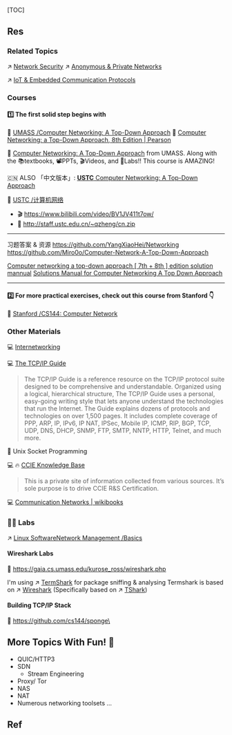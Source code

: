 
[TOC]



## Res
### Related Topics
↗ [Network Security](../../CyberSecurity/Network%20Security/Network%20Security.md)
↗ [Anonymous & Private Networks](../../CyberSecurity/Network%20Security/Anonymous%20&%20Private%20Networks/Anonymous%20&%20Private%20Networks.md)

↗ [IoT & Embedded Communication Protocols](../../Embedded%20&%20Internet%20of%20Things/IoT%20Networkings%20&%20Communications/IoT%20&%20Embedded%20Communication%20Protocols/IoT%20&%20Embedded%20Communication%20Protocols.md)

### Courses
#### 1️⃣ The first solid step begins with
🏫 [UMASS /Computer Networking: A Top-Down Approach](../../🏠%20Assets/Universities/UMASS/Computer%20Networking:%20A%20Top-Down%20Approach/Computer%20Networking:%20A%20Top-Down%20Approach.md)
📖 [Computer Networking: a Top-Down Approach, 8th Edition | Pearson](https://media.pearsoncmg.com/ph/esm/ecs_kurose_compnetwork_8/cw/)


🎉 [Computer Networking: A Top-Down Approach](https://gaia.cs.umass.edu/kurose_ross/index.php) from UMASS. Along with the 📚textbooks, 📽PPTs, 🎬Videos, and 🥽Labs!! 
This course is AMAZING!


🇨🇳 ALSO 「中文版本」: [**USTC** Computer Networking: A Top-Down Approach](http://staff.ustc.edu.cn/~qzheng/teaching.html)

🏫 [USTC /计算机网络](../../🏠%20Assets/Universities/USTC/计算机网络/计算机网络.md)
- 🎬 https://www.bilibili.com/video/BV1JV411t7ow/
- 📄 http://staff.ustc.edu.cn/~qzheng/cn.zip


---
习题答案 & 资源
https://github.com/YangXiaoHei/Networking
https://github.com/Miro0o/Computer-Network-A-Top-Down-Approach

[Computer networking a top-down approach [ 7th + 8th ] edition solution mannual](https://www.yumpu.com/s/iVp8v4IBYyZcmORF)
[Solutions Manual for Computer Networking A Top Down Approach](https://www.studocu.com/en-us/document/prairie-view-am-university/computer-networks/solutions-manual-for-computer-networking-a-top-down-approach/25116860)

---

#### 2️⃣ For more practical exercises, check out this course from Stanford 👇
🏫 [Stanford /CS144: Computer Network](../../🏠%20Assets/Universities/Stanford/CS%20144%20Computer%20Network/CS144:%20Computer%20Network.md)


### Other Materials
💻 [Internetworking](https://networking.ringofsaturn.com)

💻 [The TCP/IP Guide](http://www.tcpipguide.com/index.htm)
> The TCP/IP Guide is a reference resource on the TCP/IP protocol suite designed to be comprehensive and understandable. Organized using a logical, hierarchical structure, The TCP/IP Guide uses a personal, easy-going writing style that lets anyone understand the technologies that run the Internet. The Guide explains dozens of protocols and technologies on over 1,500 pages. It includes complete coverage of PPP, ARP, IP, IPv6, IP NAT, IPSec, Mobile IP, ICMP, RIP, BGP, TCP, UDP, DNS, DHCP, SNMP, FTP, SMTP, NNTP, HTTP, Telnet, and much more.

📖 Unix Socket Programming

💻 🔥 [CCIE Knowledge Base](http://www.bscottrandall.com/index.html)

> This is a private site of information collected from various sources. It’s sole purpose is to drive CCIE R&S Certification.

💻 [Communication Networks | wikibooks](https://en.wikibooks.org/wiki/Communication_Networks)


### 👩‍🔬 Labs
↗ [Linux SoftwareNetwork Management /Basics](../🥷🏼%20Operating%20System%20(Tech)/Linux%20(Derived%20From%20UNIX%20Family)/🪓%20Free%20Software/Network%20Management/Network%20Management%20Basics.md)


#### Wireshark Labs
🔗 https://gaia.cs.umass.edu/kurose_ross/wireshark.php

I'm using ↗ [TermShark](../../CyberSecurity/☠️%20Kill%20Chain/Pen-testing%20Tools/Reconnaissance%20&%20Exploration/📌%20Packet%20Analyzing%20&%20Sniffing%20&%20Spoofing/Wireshark/Wireshark%20CLI/TermShark.md) for package sniffing & analysing
Termshark is based on ↗ [Wireshark](../../CyberSecurity/☠️%20Kill%20Chain/Pen-testing%20Tools/Reconnaissance%20&%20Exploration/📌%20Packet%20Analyzing%20&%20Sniffing%20&%20Spoofing/Wireshark/Wireshark.md) (Specifically based on ↗ [TShark](../../CyberSecurity/☠️%20Kill%20Chain/Pen-testing%20Tools/Reconnaissance%20&%20Exploration/📌%20Packet%20Analyzing%20&%20Sniffing%20&%20Spoofing/Wireshark/Wireshark%20CLI/TShark.md))


#### Building TCP/IP Stack
🔗 https://github.com/cs144/sponge\



## More Topics With Fun! 🥳
- QUIC/HTTP3
- SDN
  - Stream Engineering
- Proxy/ Tor
- NAS
- NAT
- Numerous networking toolsets ...



## Ref
[网络发展历史 | CSDN]: https://blog.csdn.net/mcsbary/article/details/120391169
